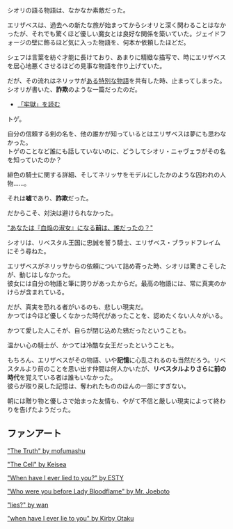 <!-- title: 記録者の真実。女王騎士の緋色の否認 -->
<!-- relationship: Enemy -->

シオリの語る物語は、なかなか素敵だった。

エリザベスは、過去への新たな旅が始まってからシオリと深く関わることはなかったが、それでも驚くほど優しい魔女とは良好な関係を築いていた。ジェイドフォージの壁に飾るほど気に入った物語を、何本か依頼したほどだ。

シェフは言葉を紡ぐ才能に長けており、あまりに精緻な描写で、時にエリザベスを居心地悪くさせるほどの見事な物語を作り上げていた。

だが、その流れはネリッサが[ある特別な物語](https://www.youtube.com/watch?v=uEB2dIe37oo&t=23330s)を共有した時、止まってしまった。  
シオリが書いた、**詐欺**のような一篇だったのだ。

- [「牢獄」を読む](#text:the-cell)

トゲ。

自分の信頼する剣の名を、他の誰かが知っているとはエリザベスは夢にも思わなかった。  
トゲのことなど誰にも話していないのに、どうしてシオリ・ニャヴェラがその名を知っていたのか？

緋色の騎士に関する詳細、そしてネリッサをモデルにしたかのような囚われの人物……。

それは**嘘**であり、**詐欺**だった。

だからこそ、対決は避けられなかった。

["あなたは『血焔の淑女』になる**前**は、誰だったの？"](#embed:https://www.youtube.com/live/uEB2dIe37oo?si=6E-r2kSyXFeSXW_-&t=24060)

シオリは、リベスタル王国に忠誠を誓う騎士、エリザベス・ブラッドフレイムにそう尋ねた。

エリザベスがネリッサからの依頼について詰め寄った時、シオリは驚きこそしたが、動じはしなかった。  
彼女には自分の物語と筆に誇りがあったからだ。最高の物語には、常に真実のかけらが含まれている。

だが、真実を恐れる者がいるのも、悲しい現実だ。  
かつては今ほど優しくなかった時代があったことを、認めたくない人々がいる。

かつて愛した人こそが、自らが閉じ込めた鴉だったということも。

温かい心の騎士が、かつては冷酷な女王だったということも。

もちろん、エリザベスがその物語、いや**記憶**に心乱されるのも当然だろう。リベスタルより前のことを思い出す仲間は何人かいたが、**リベスタルよりさらに前の時代**を覚えている者は誰もいなかった。  
彼らが取り戻した記憶は、奪われたもののほんの一部にすぎない。

朝には贈り物と優しさで始まった友情も、やがて不信と厳しい現実によって終わりを告げたようだった。

## ファンアート

["The Truth" by mofumashu](https://x.com/mofumashu/status/1921096315812839551)

["The Cell" by Keisea](https://x.com/Keiseeaaa/status/1925918187972964430)

["When have I ever lied to you?" by ESTY](https://x.com/Sticker_sr/status/1921550872217104488)

["Who were you before Lady Bloodflame" by Mr. Joeboto](https://x.com/LordJoeboto/status/1920978616894062922)

["lies?" by wan](https://x.com/wan_m_i/status/1920859036972364262)

["when have I ever lie to you" by Kirby Otaku](https://x.com/kirbyotaku/status/1928557863259222307)
